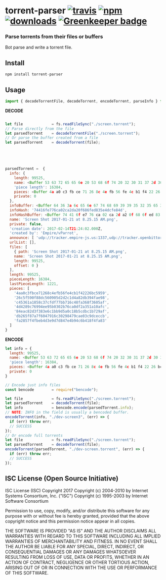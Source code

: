 # torrent-parser [![travis][travis-image]][travis-url] [![npm][npm-image]][npm-url] [![downloads][downloads-image]][downloads-url] [![Greenkeeper badge](https://badges.greenkeeper.io/CraigglesO/torrent-parser.svg)](https://greenkeeper.io/)

[travis-image]: https://travis-ci.org/CraigglesO/torrent-parser.svg?branch=master
[travis-url]: https://travis-ci.org/CraigglesO/torrent-parser
[npm-image]: https://img.shields.io/npm/v/torrent-parser.svg
[npm-url]: https://npmjs.org/package/torrent-parser
[downloads-image]: https://img.shields.io/npm/dm/torrent-parser.svg
[downloads-url]: https://npmjs.org/package/torrent-parser

### Parse torrents from their files or buffers

Bot parse and write a torrent file.

## Install

``` javascript
npm install torrent-parser
```

## Usage
``` javascript
import { decodeTorrentFile, decodeTorrent, encodeTorrent, parseInfo } from "torrent-parser"
```

**DECODE**
``` javascript

let file             = fs.readFileSync("./screen.torrent");
// Parse directly from the file
let parsedTorrent    = decodeTorrentFile("./screen.torrent");
// Or parse the buffer created from a file
let parsedTorrent    = decodeTorrent(file);





parsedTorrent =  {
  info: {
    length: 99525,
    name: <Buffer 53 63 72 65 65 6e 20 53 68 6f 74 20 32 30 31 37 2d 30 31 2d 32 31 20 61 74 20 38 2e 32 35 2e 31 35 20 41 4d 2e 70 6e 67>,
    'piece length': 16384,
    pieces: <Buffer 4a a0 c3 fb ce 71 26 8c 4e fb 56 fe 4c b1 f4 22 26 bc 59 59 26 c5 f5 90 f8 8d c5 60 90 5d 2d 2c 1d 4a 82 db 39 4f ae 98 c4 53 61 a1 85 8c 37 cf df 77 ... >,
    private: 0
  },
  infoBuffer: <Buffer 64 36 3a 6c 65 6e 67 74 68 69 39 39 35 32 35 65 34 3a 6e 61 6d 65 34 30 3a 53 63 72 65 65 6e 20 53 68 6f 74 20 32 30 31 37 2d 30 31 2d 32 31 20 61 74 ... >,
  infoHash: '74416fe776ca02ca2da20f686fed835e4dcfe84d',
  infoHashBuffer: <Buffer 74 41 6f e7 76 ca 02 ca 2d a2 0f 68 6f ed 83 5e 4d cf e8 4d>,
  name: 'Screen Shot 2017-01-21 at 8.25.15 AM.png',
  private: false,
  'creation date': 2017-02-14T21:24:02.000Z,
  'created by': 'Empire/vParrot',
  announce: [ 'udp://tracker.empire-js.us:1337,udp://tracker.openbittorrent.com:80,udp://tracker.leechers-paradise.org:6969,udp://tracker.coppersurfer.tk:6969,udp://tracker.opentrackr.org:1337,udp://explodie.org:6969,udp://zer0day.ch:1337' ],
  urlList: [],
  files: [
    { path: 'Screen Shot 2017-01-21 at 8.25.15 AM.png',
    name: 'Screen Shot 2017-01-21 at 8.25.15 AM.png',
    length: 99525,
    offset: 0 }
  ],
  length: 99525,
  pieceLength: 16384,
  lastPieceLength: 1221,
  pieces: [
    '4aa0c3fbce71268c4efb56fe4cb1f42226bc5959',
    '26c5f590f88dc560905d2d2c1d4a82db394fae98',
    'c45361a1858c37cfdf77bb716c48fa368f3605af',
    '4d4289c76994ee95b0302b76ca0df2a351a10afc',
    '84eac82d3f383e6c1bb9d5a0c18b5cdbc1b729af',
    'db265f87a7f6047916c30298479cae03c9dceccb',
    'fa2857f4fbeb4d3e9d7d847e4b94c6b418f4fa83'
  ]
}

```

**ENCODE**
``` javascript
let info = {
  length: 99525,
  name: <Buffer 53 63 72 65 65 6e 20 53 68 6f 74 20 32 30 31 37 2d 30 31 2d 32 31 20 61 74 20 38 2e 32 35 2e 31 35 20 41 4d 2e 70 6e 67>,
  'piece length': 16384,
  pieces: <Buffer 4a a0 c3 fb ce 71 26 8c 4e fb 56 fe 4c b1 f4 22 26 bc 59 59 26 c5 f5 90 f8 8d c5 60 90 5d 2d 2c 1d 4a 82 db 39 4f ae 98 c4 53 61 a1 85 8c 37 cf df 77 ... >,
  private: 0
}

// Encode just info files
const bencode        = require("bencode");

let file             = fs.readFileSync("./screen.torrent");
let parsedTorrent    = decodeTorrent(file);
let info             = bencode.encode(parsedTorrent.info);
// NOTE: INFO in the field is usually a bencoded buffer.
encodeTorrent(info, "./dev-screen3", (err) => {
  if (err) throw err;
  // SUCCESS
});
// Or encode full torrents
let file             = fs.readFileSync("./screen.torrent");
let parsedTorrent    = decodeTorrent(file);
encodeTorrent(parsedTorrent, "./dev-screen.torrent", (err) => {
  if (err) throw err;
  // SUCCESS
});

```

## ISC License (Open Source Initiative)

ISC License (ISC)
Copyright 2017 <CraigglesO>
Copyright (c) 2004-2010 by Internet Systems Consortium, Inc. ("ISC")
Copyright (c) 1995-2003 by Internet Software Consortium


Permission to use, copy, modify, and/or distribute this software for any purpose with or without fee is hereby granted, provided that the above copyright notice and this permission notice appear in all copies.

THE SOFTWARE IS PROVIDED "AS IS" AND THE AUTHOR DISCLAIMS ALL WARRANTIES WITH REGARD TO THIS SOFTWARE INCLUDING ALL IMPLIED WARRANTIES OF MERCHANTABILITY AND FITNESS. IN NO EVENT SHALL THE AUTHOR BE LIABLE FOR ANY SPECIAL, DIRECT, INDIRECT, OR CONSEQUENTIAL DAMAGES OR ANY DAMAGES WHATSOEVER RESULTING FROM LOSS OF USE, DATA OR PROFITS, WHETHER IN AN ACTION OF CONTRACT, NEGLIGENCE OR OTHER TORTIOUS ACTION, ARISING OUT OF OR IN CONNECTION WITH THE USE OR PERFORMANCE OF THIS SOFTWARE.
